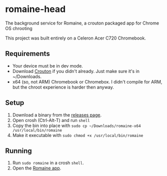 # romaine-head
The background service for Romaine, a crouton packaged app for Chrome OS chrooting

This project was built entirely on a Celeron Acer C720 Chromebook.

## Requirements
* Your device must be in dev mode.
* Download [Crouton](https://goo.gl/fd3zc) if you didn't already. Just make sure it's in ~/Downloads.
* x64 (so, not ARM) Chromebook or Chromebox. I didn't compile for ARM, but the chroot experience is harder then anyway.

## Setup
1. Download a binary from the [releases page](https://github.com/danopia/romaine-head/releases).
2. Open crosh (Ctrl-Alt-T) and run `shell`
3. Copy the bin into place with `sudo cp ~/Downloads/romaine-x64 /usr/local/bin/romaine`
4. Make it executable with `sudo chmod +x /usr/local/bin/romaine`

## Running
1. Run `sudo romaine` in a crosh `shell`.
2. Open the [Romaine app](https://chrome.google.com/webstore/detail/romaine/akmgdkngbndhjenanchcijaappbglfgn).
